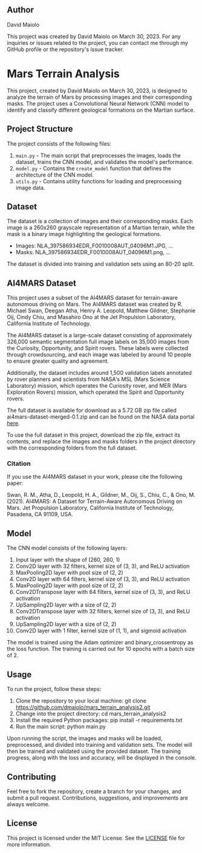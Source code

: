 ## Author

David Maiolo

This project was created by David Maiolo on March 30, 2023. For any inquiries or issues related to the project, 
you can contact me through my GitHub profile or the repository's issue tracker.

# Mars Terrain Analysis

This project, created by David Maiolo on March 30, 2023, is designed to analyze the terrain of Mars by processing images 
and their corresponding masks. The project uses a Convolutional Neural Network (CNN) model to identify and classify 
different geological formations on the Martian surface.

## Project Structure

The project consists of the following files:

1. `main.py` - The main script that preprocesses the images, loads the dataset, trains the CNN model, and validates the model's performance.
2. `model.py` - Contains the `create_model` function that defines the architecture of the CNN model.
3. `utils.py` - Contains utility functions for loading and preprocessing image data.

## Dataset

The dataset is a collection of images and their corresponding masks. Each image is a 260x260 grayscale representation 
of a Martian terrain, while the mask is a binary image highlighting the geological formations.

- Images: NLA_397586934EDR_F0010008AUT_04096M1.JPG, ...
- Masks: NLA_397586934EDR_F0010008AUT_04096M1.png, ...

The dataset is divided into training and validation sets using an 80-20 split.

## AI4MARS Dataset

This project uses a subset of the AI4MARS dataset for terrain-aware autonomous driving on Mars. The AI4MARS dataset was 
created by R. Michael Swan, Deegan Atha, Henry A. Leopold, Matthew Gildner, Stephanie Oij, Cindy Chiu, and Masahiro Ono 
at the Jet Propulsion Laboratory, California Institute of Technology.

The AI4MARS dataset is a large-scale dataset consisting of approximately 326,000 semantic segmentation full image labels 
on 35,000 images from the Curiosity, Opportunity, and Spirit rovers. These labels were collected through crowdsourcing, 
and each image was labeled by around 10 people to ensure greater quality and agreement.

Additionally, the dataset includes around 1,500 validation labels annotated by rover planners and scientists from NASA's 
MSL (Mars Science Laboratory) mission, which operates the Curiosity rover, and MER (Mars Exploration Rovers) mission, 
which operated the Spirit and Opportunity rovers.

The full dataset is available for download as a 5.72 GB zip file called ai4mars-dataset-merged-0.1.zip and can be found on 
the NASA data portal [here](https://data.nasa.gov/Space-Science/AI4MARS-A-Dataset-for-Terrain-Aware-Autonomous-Dri/cykx-2qix/data).

To use the full dataset in this project, download the zip file, extract its contents, and replace the images and masks folders in 
the project directory with the corresponding folders from the full dataset.

### Citation

If you use the AI4MARS dataset in your work, please cite the following paper:

Swan, R. M., Atha, D., Leopold, H. A., Gildner, M., Oij, S., Chiu, C., & Ono, M. (2021). AI4MARS: 
A Dataset for Terrain-Aware Autonomous Driving on Mars. Jet Propulsion Laboratory, California Institute of Technology, 
Pasadena, CA 91109, USA.

## Model

The CNN model consists of the following layers:

1. Input layer with the shape of (260, 260, 1)
2. Conv2D layer with 32 filters, kernel size of (3, 3), and ReLU activation
3. MaxPooling2D layer with pool size of (2, 2)
4. Conv2D layer with 64 filters, kernel size of (3, 3), and ReLU activation
5. MaxPooling2D layer with pool size of (2, 2)
6. Conv2DTranspose layer with 64 filters, kernel size of (3, 3), and ReLU activation
7. UpSampling2D layer with a size of (2, 2)
8. Conv2DTranspose layer with 32 filters, kernel size of (3, 3), and ReLU activation
9. UpSampling2D layer with a size of (2, 2)
10. Conv2D layer with 1 filter, kernel size of (1, 1), and sigmoid activation

The model is trained using the Adam optimizer and binary_crossentropy as the loss function. The training is carried out 
for 10 epochs with a batch size of 2.

## Usage

To run the project, follow these steps:

1. Clone the repository to your local machine:
  git clone https://github.com/dmaiolo/mars_terrain_analysis2.git
2. Change into the project directory:
  cd mars_terrain_analysis2
3. Install the required Python packages:
  pip install -r requirements.txt
4. Run the main script:
  python main.py

Upon running the script, the images and masks will be loaded, preprocessed, and divided into training and validation sets. 
The model will then be trained and validated using the provided dataset. The training progress, along with the loss and 
accuracy, will be displayed in the console.

## Contributing

Feel free to fork the repository, create a branch for your changes, and submit a pull request. Contributions, suggestions, 
and improvements are always welcome.

## License

This project is licensed under the MIT License. See the [LICENSE](LICENSE) file for more information.
